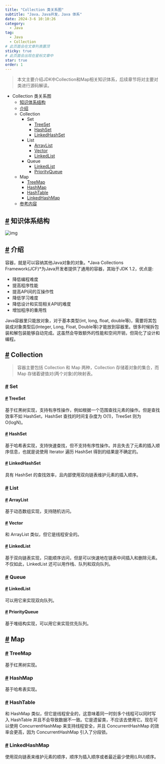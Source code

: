 ```yaml
---
title: "Collection 类关系图"
subtitle: "Java，Java开发，Java 体系"
date: 2024-3-6 10:10:26
category:
  - Java
tag:
  - Java
  - Collection   
# 此页面会在文章列表置顶
sticky: true
# 此页面会出现在星标文章中
star: true
order: 1
---
```


> 本文主要介绍JDK中Collection和Map相关知识体系，后续章节将对主要对类进行源码解读。 

- Collection 类关系图
  - [知识体系结构](#知识体系结构)
  <!-- more -->
  - [介绍](#介绍)
  - Collection
    - Set
      - [TreeSet](#treeset)
      - [HashSet](#hashset)
      - [LinkedHashSet](#linkedhashset)
    - List
      - [ArrayList](#arraylist)
      - [Vector](#vector)
      - [LinkedList](#linkedlist)
    - Queue
      - [LinkedList](#linkedlist-1)
      - [PriorityQueue](#priorityqueue)
  - Map
    - [TreeMap](#treemap)
    - [HashMap](#hashmap)
    - [HashTable](#hashtable)
    - [LinkedHashMap](#linkedhashmap)
  - [参考内容](#参考内容)

## [#](#知识体系结构) 知识体系结构


![img](https://lixuanfengs.github.io/blog-images/vp/Java/java_collections_overview.png)

## [#](#介绍) 介绍

容器，就是可以容纳其他Java对象的对象。*Java Collections Framework(JCF)*为Java开发者提供了通用的容器，其始于JDK 1.2，优点是:

- 降低编程难度
- 提高程序性能
- 提高API间的互操作性
- 降低学习难度
- 降低设计和实现相关API的难度
- 增加程序的重用性

Java容器里只能放对象，对于基本类型(int, long, float, double等)，需要将其包装成对象类型后(Integer, Long, Float, Double等)才能放到容器里。很多时候拆包装和解包装能够自动完成。这虽然会导致额外的性能和空间开销，但简化了设计和编程。

## [#](#collection) Collection

> 容器主要包括 Collection 和 Map 两种，Collection 存储着对象的集合，而 Map 存储着键值对(两个对象)的映射表。

### [#](#set) Set

#### [#](#treeset) TreeSet

基于红黑树实现，支持有序性操作，例如根据一个范围查找元素的操作。但是查找效率不如 HashSet，HashSet 查找的时间复杂度为 O(1)，TreeSet 则为 O(logN)。

#### [#](#hashset) HashSet

基于哈希表实现，支持快速查找，但不支持有序性操作。并且失去了元素的插入顺序信息，也就是说使用 Iterator 遍历 HashSet 得到的结果是不确定的。

#### [#](#linkedhashset) LinkedHashSet

具有 HashSet 的查找效率，且内部使用双向链表维护元素的插入顺序。

### [#](#list) List

#### [#](#arraylist) ArrayList

基于动态数组实现，支持随机访问。

#### [#](#vector) Vector

和 ArrayList 类似，但它是线程安全的。

#### [#](#linkedlist) LinkedList

基于双向链表实现，只能顺序访问，但是可以快速地在链表中间插入和删除元素。不仅如此，LinkedList 还可以用作栈、队列和双向队列。

### [#](#queue) Queue

#### [#](#linkedlist-1) LinkedList

可以用它来实现双向队列。

#### [#](#priorityqueue) PriorityQueue

基于堆结构实现，可以用它来实现优先队列。

## [#](#map) Map

### [#](#treemap) TreeMap

基于红黑树实现。

### [#](#hashmap) HashMap

基于哈希表实现。

### [#](#hashtable) HashTable

和 HashMap 类似，但它是线程安全的，这意味着同一时刻多个线程可以同时写入 HashTable 并且不会导致数据不一致。它是遗留类，不应该去使用它。现在可以使用 ConcurrentHashMap 来支持线程安全，并且 ConcurrentHashMap 的效率会更高，因为 ConcurrentHashMap 引入了分段锁。

### [#](#linkedhashmap) LinkedHashMap

使用双向链表来维护元素的顺序，顺序为插入顺序或者最近最少使用(LRU)顺序。

